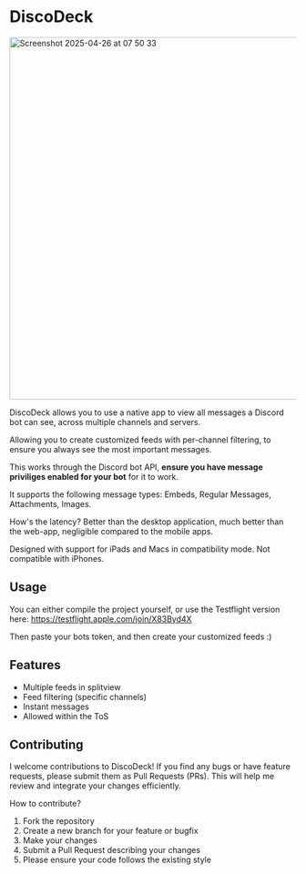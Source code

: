 # DiscoDeck

<img width="637" alt="Screenshot 2025-04-26 at 07 50 33" src="https://github.com/user-attachments/assets/6956a75b-d567-4723-90c4-a908bdfe897b" />

DiscoDeck allows you to use a native app to view all messages a Discord bot can see, across multiple channels and servers.

Allowing you to create customized feeds with per-channel filtering, to ensure you always see the most important messages.

This works through the Discord bot API, **ensure you have message priviliges enabled for your bot** for it to work.

It supports the following message types: Embeds, Regular Messages, Attachments, Images.

How's the latency? Better than the desktop application, much better than the web-app, negligible compared to the mobile apps.

Designed with support for iPads and Macs in compatibility mode. Not compatible with iPhones.

## Usage

You can either compile the project yourself, or use the Testflight version here: https://testflight.apple.com/join/X83Byd4X

Then paste your bots token, and then create your customized feeds :)

## Features

- Multiple feeds in splitview
- Feed filtering (specific channels)
- Instant messages
- Allowed within the ToS

## Contributing

I welcome contributions to DiscoDeck! If you find any bugs or have feature requests, please submit them as Pull Requests (PRs). This will help me review and integrate your changes efficiently.

How to contribute?
1. Fork the repository
2. Create a new branch for your feature or bugfix
3. Make your changes
4. Submit a Pull Request describing your changes
5. Please ensure your code follows the existing style



